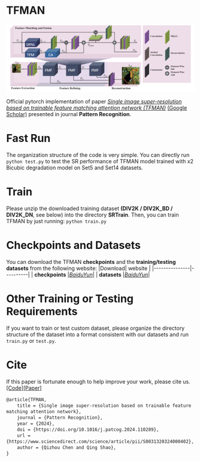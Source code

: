 
# TFMAN

![TFMAN](figures/TFMAN.svg)

Official pytorch implementation of paper [*Single image super-resolution based on trainable feature matching attention network (TFMAN)*](https://www.sciencedirect.com/science/article/pii/S0031320324000402) [(Google Scholar)](https://scholar.google.com.hk/scholar?hl=zh-CN&as_sdt=0%2C5&q=Single+image+super-resolution+based+on+trainable+feature+matching+attention+network&btnG=) presented in journal **Pattern Recognition**. 

# Fast Run
The organization structure of the code is very simple. You can directly run 
```python test.py```
to test the SR performance of TFMAN model trained with x2 Bicubic degradation model on Set5 and Set14 datasets.

# Train
Please unzip the downloaded training dataset **(DIV2K / DIV2K_BD / DIV2K_DN**, see below) into the directory **SRTrain**. Then, you can train TFMAN by just running:
```python train.py```


# Checkpoints and Datasets

You can download the TFMAN **checkpoints** and the **training/testing datasets** from the following website:
|Download| website  |
|---------------|----------|
| **checkpoints**   |[*BaiduYun*](https://pan.baidu.com/s/1aQO_dhzwt6R07jqejtBcTw?pwd=tfma)|
| **datasets** |[*BaiduYun*](https://pan.baidu.com/s/1vH_Sq4LQ65B4m4TJTBLAyA?pwd=tfma)|

# Other Training or Testing Requirements
If you want to train or test custom dataset, please organize the directory structure of the dataset into a format consistent with our datasets and run `train.py` or `test.py`.

# Cite
If this paper is fortunate enough to help improve your work, please cite us.
[[Code]](https://github.com/qizhou000/tfman)[[Paper]](https://www.sciencedirect.com/science/article/pii/S0031320324000402)
```
@article{TFMAN,
    title = {Single image super-resolution based on trainable feature matching attention network},
    journal = {Pattern Recognition},
    year = {2024},
    doi = {https://doi.org/10.1016/j.patcog.2024.110289},
    url = {https://www.sciencedirect.com/science/article/pii/S0031320324000402},
    author = {Qizhou Chen and Qing Shao},
}
```
